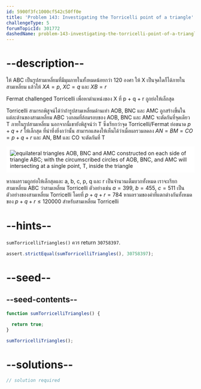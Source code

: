 ```yaml
---
id: 5900f3fc1000cf542c50ff0e
title: 'Problem 143: Investigating the Torricelli point of a triangle'
challengeType: 5
forumTopicId: 301772
dashedName: problem-143-investigating-the-torricelli-point-of-a-triangle
---
```


# --description--

ให้ ABC เป็นรูปสามเหลี่ยมที่มีมุมภายในทั้งหมดน้อยกว่า 120 องศา ให้ X เป็นจุดใดก็ได้ภายในสามเหลี่ยม แล้วให้ $XA = p$, $XC = q$ และ $XB = r$

Fermat challenged Torricelli เพื่อหาตำแหน่งของ X ที่ p + q + r ถูกย่อให้เล็กสุด

Torricelli สามารถพิสูจน์ได้ว่าถ้ารูปสามเหลี่ยมด้านเท่า AOB, BNC และ AMC ถูกสร้างขึ้นในแต่ละด้านของสามเหลี่ยม ABC วงกลมที่ล้อมรอบของ AOB, BNC และ AMC จะตัดกันที่จุดเดียว T ภายในรูปสามเหลี่ยม นอกจากนี้เขายังพิสูจน์ว่า T ซึ่งเรียกว่าจุด Torricelli/Fermat ย่อขนาด $p + q + r$ ให้เล็กสุด ที่น่าทึ่งยิ่งกว่านั้น สามารถแสดงให้เห็นได้ว่าเมื่อผลรวมลดลง $AN = BM = CO = p + q + r$ และ AN, BM และ CO จะตัดกันที่ T

<img class="img-responsive center-block" alt="equilateral triangles AOB, BNC and AMC constructed on each side of triangle ABC; with the circumscribed circles of AOB, BNC, and AMC will intersecting at a single point, T, inside the triangle" src="https://cdn.freecodecamp.org/curriculum/project-euler/investigating-the-torricelli-point-of-a-triangle.png" style="background-color: white; padding: 10px;">

หากผลรวมถูกย่อให้เล็กสุดและ a, b, c, p, q และ r เป็นจำนวนเต็มบวกทั้งหมด เราจะเรียกสามเหลี่ยม ABC ว่าสามเหลี่ยม Torricelli ตัวอย่างเช่น $a = 399$, $b = 455$, $c = 511$ เป็นตัวอย่างของสามเหลี่ยม Torricelli โดยที่ $p + q + r = 784$ หาผลรวมของค่าที่แตกต่างกันทั้งหมดของ $p + q + r ≤ 120000$ สำหรับสามเหลี่ยม Torricelli

# --hints--

`sumTorricelliTriangles()` ควร return `30758397`.

```js
assert.strictEqual(sumTorricelliTriangles(), 30758397);
```

# --seed--

## --seed-contents--

```js
function sumTorricelliTriangles() {

  return true;
}

sumTorricelliTriangles();
```

# --solutions--

```js
// solution required
```
